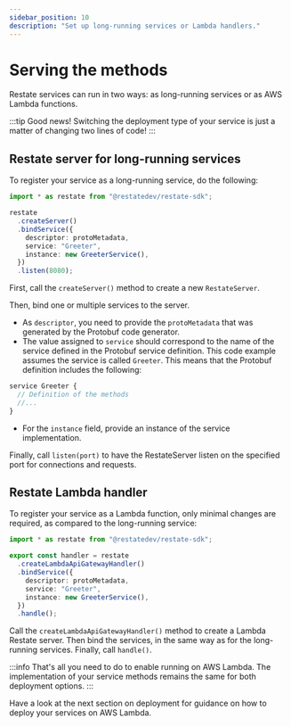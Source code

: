 ```yaml
---
sidebar_position: 10
description: "Set up long-running services or Lambda handlers."
---
```


# Serving the methods
Restate services can run in two ways: as long-running services or as AWS Lambda functions.

:::tip Good news!
Switching the deployment type of your service is just a matter of changing two lines of code!
:::

## Restate server for long-running services

To register your service as a long-running service, do the following:

```typescript
import * as restate from "@restatedev/restate-sdk";

restate
  .createServer()
  .bindService({
    descriptor: protoMetadata,
    service: "Greeter",
    instance: new GreeterService(),
  })
  .listen(8080);
```

First, call the `createServer()` method to create a new `RestateServer`.

Then, bind one or multiple services to the server.
- As `descriptor`, you need to provide the `protoMetadata` that was generated by the Protobuf code generator. 
- The value assigned to `service` should correspond to the name of the service defined in the Protobuf service definition. This code example assumes the service is called `Greeter`. This means that the Protobuf definition includes the following:
```protobuf
service Greeter {
  // Definition of the methods
  //...
}
```
- For the `instance` field, provide an instance of the service implementation. 

Finally, call `listen(port)` to have the RestateServer listen on the specified port for connections and requests.

## Restate Lambda handler

To register your service as a Lambda function,
only minimal changes are required, as compared to the long-running service:

```typescript
import * as restate from "@restatedev/restate-sdk";

export const handler = restate
  .createLambdaApiGatewayHandler()
  .bindService({
    descriptor: protoMetadata,
    service: "Greeter",
    instance: new GreeterService(),
  })
  .handle();
```

Call the `createLambdaApiGatewayHandler()` method to create a Lambda Restate server. 
Then bind the services, in the same way as for the long-running services. 
Finally, call `handle()`. 

:::info 
That's all you need to do to enable running on AWS Lambda.
The implementation of your service methods remains the same for both deployment options.
:::

Have a look at the next section on deployment
for guidance on how to deploy your services on AWS Lambda.
